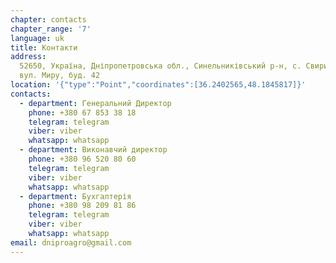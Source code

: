 ```yaml
---
chapter: contacts
chapter_range: '7'
language: uk
title: Контакти
address:
  52650, Україна, Дніпропетровська обл., Синельниківський р-н, с. Свиридове,
  вул. Миру, буд. 42
location: '{"type":"Point","coordinates":[36.2402565,48.1845817]}'
contacts:
  - department: Генеральний Директор
    phone: +380 67 853 38 18
    telegram: telegram
    viber: viber
    whatsapp: whatsapp
  - department: Виконавчий директор
    phone: +380 96 520 80 60
    telegram: telegram
    viber: viber
    whatsapp: whatsapp
  - department: Бухгалтерія
    phone: +380 98 209 81 86
    telegram: telegram
    viber: viber
    whatsapp: whatsapp
email: dniproagro@gmail.com
---
```

